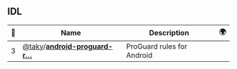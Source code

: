 ## IDL 

|:star2: | Name | Description | 🌍|
|---|---|---|---|
|3|[@taky](https://github.com/taky)/[**android-proguard-r…**](https://github.com/taky/android-proguard-rules)|ProGuard rules for Android||

